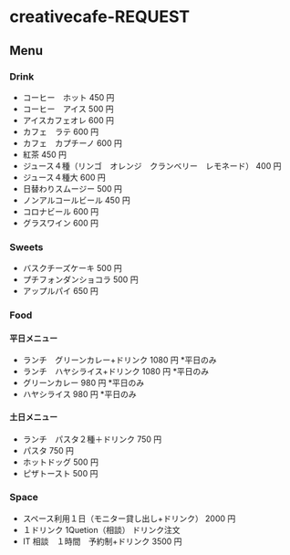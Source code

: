 # creativecafe-REQUEST

## Menu

### Drink

- コーヒー　ホット 450 円
- コーヒー　アイス 500 円
- アイスカフェオレ 600 円
- カフェ　ラテ 600 円
- カフェ　カプチーノ 600 円
- 紅茶 450 円
- ジュース４種（リンゴ　オレンジ　クランベリー　レモネード） 400 円
- ジュース４種大 600 円
- 日替わりスムージー 500 円
- ノンアルコールビール 450 円
- コロナビール 600 円
- グラスワイン 600 円

### Sweets

- バスクチーズケーキ 500 円
- プチフォンダンショコラ 500 円
- アップルパイ 650 円

### Food

#### 平日メニュー

- ランチ　グリーンカレー+ドリンク 1080 円 \*平日のみ
- ランチ　ハヤシライス+ドリンク 1080 円 \*平日のみ
- グリーンカレー 980 円 \*平日のみ
- ハヤシライス 980 円 \*平日のみ

#### 土日メニュー

- ランチ　パスタ２種＋ドリンク 750 円
- パスタ 750 円
- ホットドッグ 500 円
- ピザトースト 500 円

### Space

- スペース利用１日（モニター貸し出し+ドリンク） 2000 円
- １ドリンク 1Quetion（相談） ドリンク注文
- IT 相談　１時間　予約制+ドリンク 3500 円
